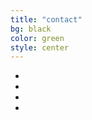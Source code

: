 ```yaml
---
title: "contact"
bg: black
color: green
style: center
---
```


<link href="//netdna.bootstrapcdn.com/font-awesome/4.0.3/css/font-awesome.css" rel="stylesheet">
<style>

ul {
    overflow: auto;
}
 
ul li {
    list-style-type: none;
    float: right;
}
 
ul li a i {
    background: #205D7A;
    color: #fff;
    width: 40px;
    height: 40px;
    border-radius: 20px;
    font-size: 25px;
    text-align: center;
    margin-right: 10px;
    padding-top: 15%;
    transition: all 0.2s ease-in-out;
}

.fa-facebook {
    background:#3b5998
} 
.fa-linkedin {
    background:#007bb6
}
.fa-twitter {
    background:#00aced
}
.google-plus {
    background:#dd4b39
}
ul li a i:hover {
    opacity: .7;
}
</style>
 
<ul>
    <li><a href="http://facebook.com/"><i class="fa fa-facebook"></i></a></li>
    <li><a href="http://linkedin.com/"><i class="fa fa-linkedin"></i></a></li>
    <li><a href="http://twitter.com/"><i class="fa fa-twitter"></i></a></li>
    <li><a href="http://plus.google.com/"><i class="fa fa-google-plus"></i> </a></li>
</ul>
